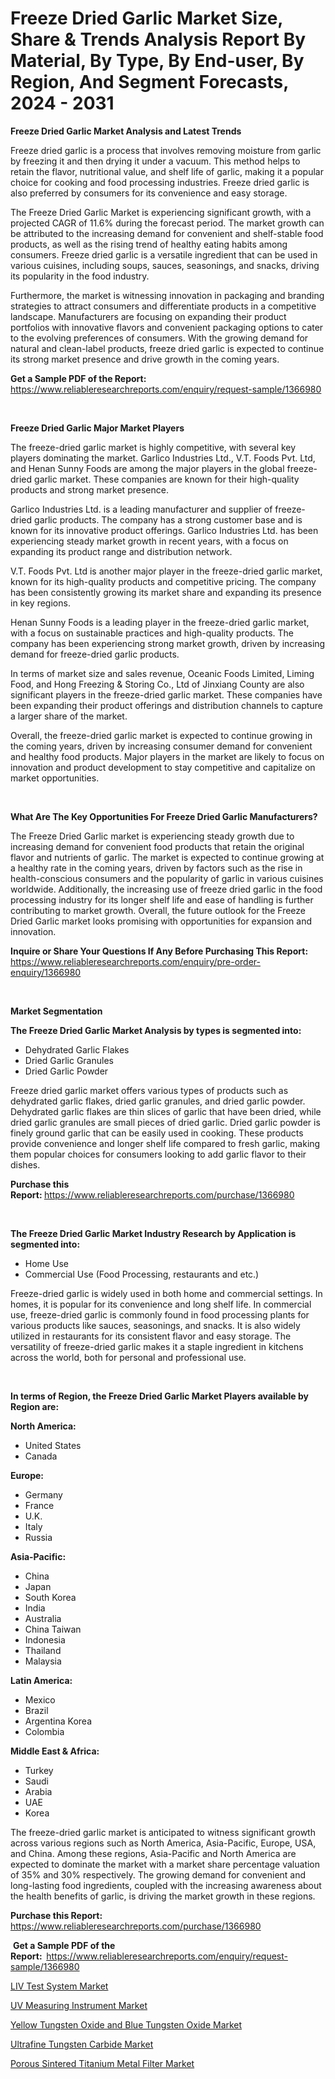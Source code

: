 <p><h1>Freeze Dried Garlic Market Size, Share & Trends Analysis Report By Material, By Type, By End-user, By Region, And Segment Forecasts, 2024 - 2031</h1></p><p><strong>Freeze Dried Garlic Market Analysis and Latest Trends</strong></p>
<p><p>Freeze dried garlic is a process that involves removing moisture from garlic by freezing it and then drying it under a vacuum. This method helps to retain the flavor, nutritional value, and shelf life of garlic, making it a popular choice for cooking and food processing industries. Freeze dried garlic is also preferred by consumers for its convenience and easy storage.</p><p>The Freeze Dried Garlic Market is experiencing significant growth, with a projected CAGR of 11.6% during the forecast period. The market growth can be attributed to the increasing demand for convenient and shelf-stable food products, as well as the rising trend of healthy eating habits among consumers. Freeze dried garlic is a versatile ingredient that can be used in various cuisines, including soups, sauces, seasonings, and snacks, driving its popularity in the food industry.</p><p>Furthermore, the market is witnessing innovation in packaging and branding strategies to attract consumers and differentiate products in a competitive landscape. Manufacturers are focusing on expanding their product portfolios with innovative flavors and convenient packaging options to cater to the evolving preferences of consumers. With the growing demand for natural and clean-label products, freeze dried garlic is expected to continue its strong market presence and drive growth in the coming years.</p></p>
<p><strong>Get a Sample PDF of the Report:&nbsp;</strong> <a href="https://www.reliableresearchreports.com/enquiry/request-sample/1366980">https://www.reliableresearchreports.com/enquiry/request-sample/1366980</a></p>
<p>&nbsp;</p>
<p><strong>Freeze Dried Garlic Major Market Players</strong></p>
<p><p>The freeze-dried garlic market is highly competitive, with several key players dominating the market. Garlico Industries Ltd., V.T. Foods Pvt. Ltd, and Henan Sunny Foods are among the major players in the global freeze-dried garlic market. These companies are known for their high-quality products and strong market presence.</p><p>Garlico Industries Ltd. is a leading manufacturer and supplier of freeze-dried garlic products. The company has a strong customer base and is known for its innovative product offerings. Garlico Industries Ltd. has been experiencing steady market growth in recent years, with a focus on expanding its product range and distribution network.</p><p>V.T. Foods Pvt. Ltd is another major player in the freeze-dried garlic market, known for its high-quality products and competitive pricing. The company has been consistently growing its market share and expanding its presence in key regions.</p><p>Henan Sunny Foods is a leading player in the freeze-dried garlic market, with a focus on sustainable practices and high-quality products. The company has been experiencing strong market growth, driven by increasing demand for freeze-dried garlic products.</p><p>In terms of market size and sales revenue, Oceanic Foods Limited, Liming Food, and Hong Freezing & Storing Co., Ltd of Jinxiang County are also significant players in the freeze-dried garlic market. These companies have been expanding their product offerings and distribution channels to capture a larger share of the market.</p><p>Overall, the freeze-dried garlic market is expected to continue growing in the coming years, driven by increasing consumer demand for convenient and healthy food products. Major players in the market are likely to focus on innovation and product development to stay competitive and capitalize on market opportunities.</p></p>
<p>&nbsp;</p>
<p><strong>What Are The Key Opportunities For Freeze Dried Garlic Manufacturers?</strong></p>
<p><p>The Freeze Dried Garlic market is experiencing steady growth due to increasing demand for convenient food products that retain the original flavor and nutrients of garlic. The market is expected to continue growing at a healthy rate in the coming years, driven by factors such as the rise in health-conscious consumers and the popularity of garlic in various cuisines worldwide. Additionally, the increasing use of freeze dried garlic in the food processing industry for its longer shelf life and ease of handling is further contributing to market growth. Overall, the future outlook for the Freeze Dried Garlic market looks promising with opportunities for expansion and innovation.</p></p>
<p><strong>Inquire or Share Your Questions If Any Before Purchasing This Report:</strong> <a href="https://www.reliableresearchreports.com/enquiry/pre-order-enquiry/1366980">https://www.reliableresearchreports.com/enquiry/pre-order-enquiry/1366980</a></p>
<p>&nbsp;</p>
<p><strong>Market Segmentation</strong></p>
<p><strong>The Freeze Dried Garlic Market Analysis by types is segmented into:</strong></p>
<p><ul><li>Dehydrated Garlic Flakes</li><li>Dried Garlic Granules</li><li>Dried Garlic Powder</li></ul></p>
<p><p>Freeze dried garlic market offers various types of products such as dehydrated garlic flakes, dried garlic granules, and dried garlic powder. Dehydrated garlic flakes are thin slices of garlic that have been dried, while dried garlic granules are small pieces of dried garlic. Dried garlic powder is finely ground garlic that can be easily used in cooking. These products provide convenience and longer shelf life compared to fresh garlic, making them popular choices for consumers looking to add garlic flavor to their dishes.</p></p>
<p><strong>Purchase this Report:&nbsp;</strong><a href="https://www.reliableresearchreports.com/purchase/1366980">https://www.reliableresearchreports.com/purchase/1366980</a></p>
<p>&nbsp;</p>
<p><strong>The Freeze Dried Garlic Market Industry Research by Application is segmented into:</strong></p>
<p><ul><li>Home Use</li><li>Commercial Use (Food Processing, restaurants and etc.)</li></ul></p>
<p><p>Freeze-dried garlic is widely used in both home and commercial settings. In homes, it is popular for its convenience and long shelf life. In commercial use, freeze-dried garlic is commonly found in food processing plants for various products like sauces, seasonings, and snacks. It is also widely utilized in restaurants for its consistent flavor and easy storage. The versatility of freeze-dried garlic makes it a staple ingredient in kitchens across the world, both for personal and professional use.</p></p>
<p>&nbsp;</p>
<p><strong>In terms of Region, the Freeze Dried Garlic Market Players available by Region are:</strong></p>
<p>
    <p> <strong> North America: </strong>
        <ul>
            <li>United States</li>
            <li>Canada</li>
        </ul>
        </p> 
    <p> <strong> Europe: </strong>
        <ul>
            <li>Germany</li>
            <li>France</li>
            <li>U.K.</li>
            <li>Italy</li>
            <li>Russia</li>
        </ul>
        </p> 
    <p> <strong> Asia-Pacific: </strong>
        <ul>
            <li>China</li>
            <li>Japan</li>
            <li>South Korea</li>
            <li>India</li>
            <li>Australia</li>
            <li>China Taiwan</li>
            <li>Indonesia</li>
            <li>Thailand</li>
            <li>Malaysia</li>
        </ul>
        </p> 
    <p> <strong> Latin America: </strong>
        <ul>
            <li>Mexico</li>
            <li>Brazil</li>
            <li>Argentina Korea</li>
            <li>Colombia</li>
        </ul>
        </p> 
    <p> <strong> Middle East & Africa: </strong>
        <ul>
            <li>Turkey</li>
            <li>Saudi</li>
            <li>Arabia</li>
            <li>UAE</li>
            <li>Korea</li>
        </ul>
    </p>
    </p>
<p><p>The freeze-dried garlic market is anticipated to witness significant growth across various regions such as North America, Asia-Pacific, Europe, USA, and China. Among these regions, Asia-Pacific and North America are expected to dominate the market with a market share percentage valuation of 35% and 30% respectively. The growing demand for convenient and long-lasting food ingredients, coupled with the increasing awareness about the health benefits of garlic, is driving the market growth in these regions.</p></p>
<p><strong>Purchase this Report: </strong><a href="https://www.reliableresearchreports.com/purchase/1366980">https://www.reliableresearchreports.com/purchase/1366980</a></p>
<p>&nbsp;<strong>Get a Sample PDF of the Report:&nbsp;&nbsp;</strong><a href="https://www.reliableresearchreports.com/enquiry/request-sample/1366980">https://www.reliableresearchreports.com/enquiry/request-sample/1366980</a></p>
<p><strong></strong></p>
<p><p><a href="https://medium.com/@akshatreportprime/liv-test-system-market-insights-into-market-cagr-market-trends-and-growth-strategies-758f32122048">LIV Test System Market</a></p><p><a href="https://medium.com/@akshatreportprime/uv-measuring-instrument-market-share-evolution-and-market-growth-trends-2024-2031-084af6294c18">UV Measuring Instrument Market</a></p><p><a href="https://github.com/beatblasta/Market-Research-Report-List-1/blob/main/yellow-tungsten-oxide-and-blue-tungsten-oxide-market.md">Yellow Tungsten Oxide and Blue Tungsten Oxide Market</a></p><p><a href="https://github.com/angelajermaine/Market-Research-Report-List-1/blob/main/ultrafine-tungsten-carbide-market.md">Ultrafine Tungsten Carbide Market</a></p><p><a href="https://medium.com/@akshatreportprime/porous-sintered-titanium-metal-filter-market-analysis-and-sze-forecasted-for-period-from-2024-to-dcc15c078510">Porous Sintered Titanium Metal Filter Market</a></p></p>